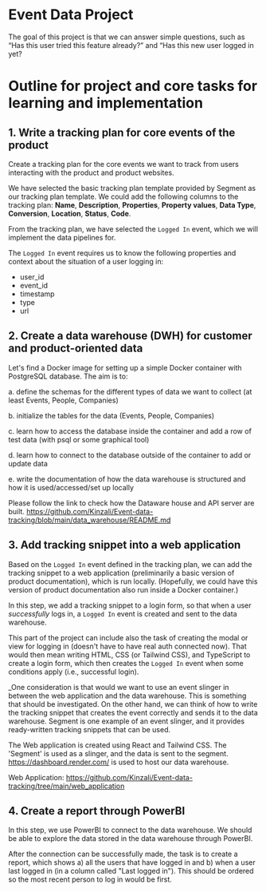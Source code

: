# Event Data Project

The goal of this project is that we can answer simple questions, such as “Has this user tried this feature already?” and “Has this new user logged in yet?

# Outline for project and core tasks for learning and implementation

## 1. Write a tracking plan for core events of the product

Create a tracking plan for the core events we want to track from users interacting with the product and product websites.

We have selected the basic tracking plan template provided by Segment as our tracking plan template. We could add the following columns to the tracking plan: **Name**, **Description**, **Properties**, **Property values**, **Data Type**, **Conversion**, **Location**, **Status**, **Code**.

From the tracking plan, we have selected the `Logged In` event, which we will implement the data pipelines for.

The `Logged In` event requires us to know the following properties and context about the situation of a user logging in:

- user_id
- event_id
- timestamp
- type
- url

## 2. Create a data warehouse (DWH) for customer and product-oriented data

Let's find a Docker image for setting up a simple Docker container with PostgreSQL database. The aim is to:

a. define the schemas for the different types of data we want to collect (at least Events, People, Companies)

b. initialize the tables for the data (Events, People, Companies)

c. learn how to access the database inside the container and add a row of test data (with psql or some graphical tool)

d. learn how to connect to the database outside of the container to add or update data

e. write the documentation of how the data warehouse is structured and how it is used/accessed/set up locally

Please follow the link to check how the Dataware house and API server are built. https://github.com/Kinzali/Event-data-tracking/blob/main/data_warehouse/README.md

## 3. Add tracking snippet into a web application

Based on the `Logged In` event defined in the tracking plan, we can add the tracking snippet to a web application (preliminarily a basic version of product documentation), which is run locally. (Hopefully, we could have this version of product documentation also run inside a Docker container.)

In this step, we add a tracking snippet to a login form, so that when a user _successfully_ logs in, a `Logged In` event is created and sent to the data warehouse.

This part of the project can include also the task of creating the modal or view for logging in (doesn't have to have real auth connected now). That would then mean writing HTML, CSS (or Tailwind CSS), and TypeScript to create a login form, which then creates the `Logged In` event when some conditions apply (i.e., successful login).

_One consideration is that would we want to use an event slinger in between the web application and the data warehouse. This is something that should be investigated. On the other hand, we can think of how to write the tracking snippet that creates the event correctly and sends it to the data warehouse. Segment is one example of an event slinger, and it provides ready-written tracking snippets that can be used.

The Web application is created using React and Tailwind CSS. The 'Segment' is used as a slinger, and the data is sent to the segment. https://dashboard.render.com/ is used to host our data warehouse.

Web Application: https://github.com/Kinzali/Event-data-tracking/tree/main/web_application

## 4. Create a report through PowerBI

In this step, we use PowerBI to connect to the data warehouse. We should be able to explore the data stored in the data warehouse through PowerBI.

After the connection can be successfully made, the task is to create a report, which shows a) all the users that have logged in and b) when a user last logged in (in a column called "Last logged in"). This should be ordered so the most recent person to log in would be first.


